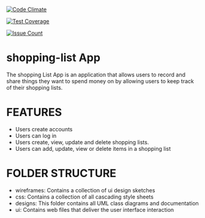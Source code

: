 [![Code Climate](https://codeclimate.com/github/codeclimate/codeclimate/badges/gpa.svg)](https://codeclimate.com/github/pluwum/shopping-list)

[![Test Coverage](https://codeclimate.com/github/codeclimate/codeclimate/badges/coverage.svg)](https://codeclimate.com/github/pluwum/shopping-list)

[![Issue Count](https://codeclimate.com/github/codeclimate/codeclimate/badges/issue_count.svg)](https://codeclimate.com/github/pluwum/shopping-list)

# shopping-list App
The shopping List App is an application that allows users to record and share things they want to spend money on by allowing users to keep track of their shopping lists.
# FEATURES
 - Users create accounts
 - Users can log in
 - Users create, view, update and delete shopping lists. 
 - Users can add, update, view or delete items in a shopping list

 # FOLDER STRUCTURE
  - wireframes: Contains a collection of ui design sketches
  - css: Contains a collection of all cascading style sheets
  - designs: This folder contains all UML class diagrams and documentation
  - ui: Contains web files that deliver the user interface interaction